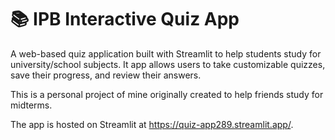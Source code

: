 # 📚 IPB Interactive Quiz App

A web-based quiz application built with Streamlit to help students study for university/school subjects. It app allows users to take customizable quizzes, save their progress, and review their answers.


This is a personal project of mine originally created to help friends study for midterms.


The app is hosted on Streamlit at https://quiz-app289.streamlit.app/.